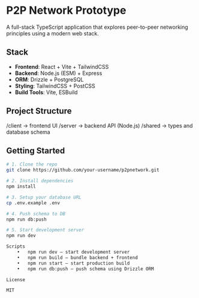 # P2P Network Prototype

A full-stack TypeScript application that explores peer-to-peer networking principles using a modern web stack.

## Stack

- **Frontend**: React + Vite + TailwindCSS
- **Backend**: Node.js (ESM) + Express
- **ORM**: Drizzle + PostgreSQL
- **Styling**: TailwindCSS + PostCSS
- **Build Tools**: Vite, ESBuild

## Project Structure

/client      → frontend UI
/server      → backend API (Node.js)
/shared      → types and database schema

## Getting Started

```bash
# 1. Clone the repo
git clone https://github.com/your-username/p2pnetwork.git

# 2. Install dependencies
npm install

# 3. Setup your database URL
cp .env.example .env

# 4. Push schema to DB
npm run db:push

# 5. Start development server
npm run dev

Scripts
	•	npm run dev – start development server
	•	npm run build – bundle backend + frontend
	•	npm run start – start production build
	•	npm run db:push – push schema using Drizzle ORM

License

MIT
